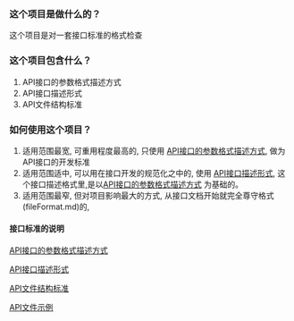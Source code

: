 ### 这个项目是做什么的？
这个项目是对一套接口标准的格式检查

### 这个项目包含什么？

1. API接口的参数格式描述方式
2. API接口描述形式
3. API文件结构标准


### 如何使用这个项目？
1. 适用范围最宽, 可重用程度最高的, 只使用 [API接口的参数格式描述方式](valueFormat.md), 做为API接口的开发标准
2. 适用范围适中, 可以用在接口开发的规范化之中的, 使用 [API接口描述形式](dataStruct.md), 这个接口描述格式里,是以[API接口的参数格式描述方式](valueFormat.md) 为基础的。
3. 适用范围最窄, 但对项目影响最大的方式, 从接口文档开始就完全尊守格式(fileFormat.md)的, 

#### 接口标准的说明

[API接口的参数格式描述方式](valueFormat.md)

[API接口描述形式](dataStruct.md)

[API文件结构标准](fileFormat.md)

[API文件示例](example.md)

